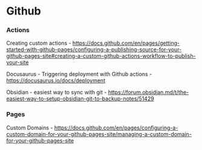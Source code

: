 # Github

### Actions

Creating custom actions - https://docs.github.com/en/pages/getting-started-with-github-pages/configuring-a-publishing-source-for-your-github-pages-site#creating-a-custom-github-actions-workflow-to-publish-your-site

Docusaurus - Triggering deployment with Github actions - https://docusaurus.io/docs/deployment

Obsidian - easiest way to sync with git - https://forum.obsidian.md/t/the-easiest-way-to-setup-obsidian-git-to-backup-notes/51429

### Pages

Custom Domains - https://docs.github.com/en/pages/configuring-a-custom-domain-for-your-github-pages-site/managing-a-custom-domain-for-your-github-pages-site